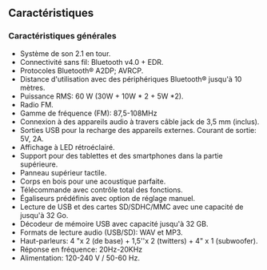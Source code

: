 ## Caractéristiques 

### Caractéristiques générales

- Système de son 2.1 en tour. 
- Connectivité sans fil: Bluetooth v4.0 + EDR. 
- Protocoles Bluetooth® A2DP; AVRCP.
- Distance d'utilisation avec des périphériques Bluetooth® jusqu'à 10 mètres. 
- Puissance RMS: 60 W (30W + 10W * 2 + 5W *2).
- Radio FM.
- Gamme de fréquence (FM): 87,5-108MHz
- Connexion à des appareils audio à travers câble jack de 3,5 mm (inclus).
- Sorties USB pour la recharge des appareils externes. Courant de sortie: 5V, 2A.
- Affichage à LED rétroéclairé.
- Support pour des tablettes et des smartphones dans la partie supérieure.
- Panneau supérieur tactile.
- Corps en bois pour une acoustique parfaite.
- Télécommande avec contrôle total des fonctions.
- Égaliseurs prédéfinis avec option de réglage manuel.
- Lecture de USB et des cartes SD/SDHC/MMC avec une capacité de jusqu'à 32 Go.
- Décodeur de mémoire USB avec capacité jusqu'à 32 GB.
- Formats de lecture audio (USB/SD): WAV et MP3. 
- Haut-parleurs: 4 "x 2 (de base) + 1,5''x 2 (twitters) + 4" x 1 (subwoofer). 
- Réponse en fréquence: 20Hz-20KHz 
- Alimentation: 120-240 V / 50-60 Hz. 
